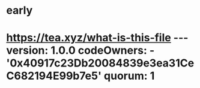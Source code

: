 # early
# https://tea.xyz/what-is-this-file --- version: 1.0.0 codeOwners:   - '0x40917c23Db20084839e3ea31CeC682194E99b7e5' quorum: 1
